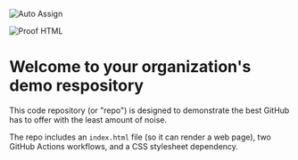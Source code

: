![Auto Assign](https://github.com/ProphecyJimpsonsOrg/demo-repository/actions/workflows/auto-assign.yml/badge.svg)

![Proof HTML](https://github.com/ProphecyJimpsonsOrg/demo-repository/actions/workflows/proof-html.yml/badge.svg)

# Welcome to your organization's demo respository
This code repository (or "repo") is designed to demonstrate the best GitHub has to offer with the least amount of noise.

The repo includes an `index.html` file (so it can render a web page), two GitHub Actions workflows, and a CSS stylesheet dependency.
